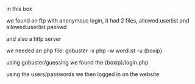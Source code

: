 in this box

we found an ftp with anonymous login,
it had 2 files, allowed.userlist and allowed.userlist.passwd

and also a http server


we needed an php file:
gobuster -x php -w wordlist -u {boxip}

using gobuster/guessing
we found the {boxip}/login.php

using the users/passwords we then logged in on the website